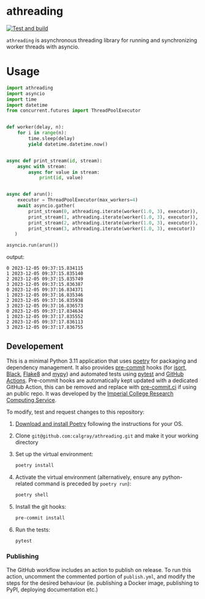 # athreading

[![Test and build](https://github.com/calgray/athreading/actions/workflows/ci.yml/badge.svg)](https://github.com/calgray/athreading/actions/workflows/ci.yml)

`athreading` is asynchronous threading library for running and synchronizing worker threads with asyncio.

# Usage

```python
import athreading
import asyncio
import time
import datetime
from concurrent.futures import ThreadPoolExecutor


def worker(delay, n):
    for i in range(n):
        time.sleep(delay)
        yield datetime.datetime.now()


async def print_stream(id, stream):
    async with stream:
        async for value in stream:
            print(id, value)


async def arun():
    executor = ThreadPoolExecutor(max_workers=4)
    await asyncio.gather(
        print_stream(0, athreading.iterate(worker(1.0, 3), executor)),
        print_stream(1, athreading.iterate(worker(1.0, 3), executor)),
        print_stream(2, athreading.iterate(worker(1.0, 3), executor)),
        print_stream(3, athreading.iterate(worker(1.0, 3), executor))
   )

asyncio.run(arun())
```

output:
```
0 2023-12-05 09:37:15.834115
1 2023-12-05 09:37:15.835140
2 2023-12-05 09:37:15.835749
3 2023-12-05 09:37:15.836387
0 2023-12-05 09:37:16.834371
1 2023-12-05 09:37:16.835346
2 2023-12-05 09:37:16.835938
3 2023-12-05 09:37:16.836573
0 2023-12-05 09:37:17.834634
1 2023-12-05 09:37:17.835552
2 2023-12-05 09:37:17.836113
3 2023-12-05 09:37:17.836755
```


## Developement

This is a minimal Python 3.11 application that uses [poetry](https://python-poetry.org) for packaging and dependency management. It also provides [pre-commit](https://pre-commit.com/) hooks (for [isort](https://pycqa.github.io/isort/), [Black](https://black.readthedocs.io/en/stable/), [Flake8](https://flake8.pycqa.org/en/latest/) and [mypy](https://mypy.readthedocs.io/en/stable/)) and automated tests using [pytest](https://pytest.org/) and [GitHub Actions](https://github.com/features/actions). Pre-commit hooks are automatically kept updated with a dedicated GitHub Action, this can be removed and replace with [pre-commit.ci](https://pre-commit.ci) if using an public repo. It was developed by the [Imperial College Research Computing Service](https://www.imperial.ac.uk/admin-services/ict/self-service/research-support/rcs/).

To modify, test and request changes to this repository:

1. [Download and install Poetry](https://python-poetry.org/docs/#installation) following the instructions for your OS.
2. Clone `git@github.com:calgray/athreading.git` and make it your working directory
3. Set up the virtual environment:

   ```bash
   poetry install
   ```

4. Activate the virtual environment (alternatively, ensure any python-related command is preceded by `poetry run`):

   ```bash
   poetry shell
   ```

5. Install the git hooks:

   ```bash
   pre-commit install
   ```

6. Run the tests:

   ```bash
   pytest
   ```

### Publishing

The GitHub workflow includes an action to publish on release.
To run this action, uncomment the commented portion of `publish.yml`, and modify the steps for the desired behaviour (ie. publishing a Docker image, publishing to PyPI, deploying documentation etc.)
